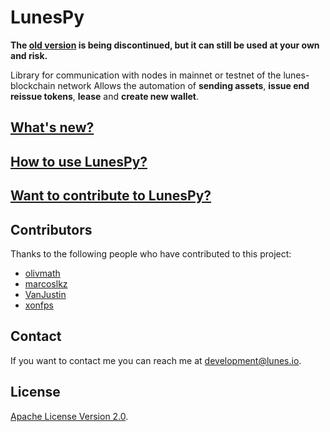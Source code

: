 # LunesPy

**The [old version](https://github.com/lunes-platform/lunespy/blob/main/deprecated) is being discontinued, but it can still be used at your own and risk.**

Library for communication with nodes in mainnet or testnet of the lunes-blockchain network
Allows the automation of **sending assets**, **issue end reissue tokens**, **lease** and **create new wallet**.


## [What's new?](https://github.com/lunes-platform/lunespy/blob/main/CHANGELOG.md)


## [How to use LunesPy?](https://blockchain.lunes.io/telescope/docs/sdk/getting_started)


## [Want to contribute to LunesPy?](https://github.com/lunes-platform/lunespy/blob/main/CONTRIBUTING.md)


## Contributors

Thanks to the following people who have contributed to this project:

* [olivmath](https://github.com/olivmath)
* [marcoslkz](https://github.com/marcoslkz)
* [VanJustin](https://github.com/VanJustin)
* [xonfps](https://github.com/xonfps)

## Contact

If you want to contact me you can reach me at <development@lunes.io>.

## License

[Apache License Version 2.0](https://github.com/lunes-platform/lunespy/blob/main/LICENSE).
